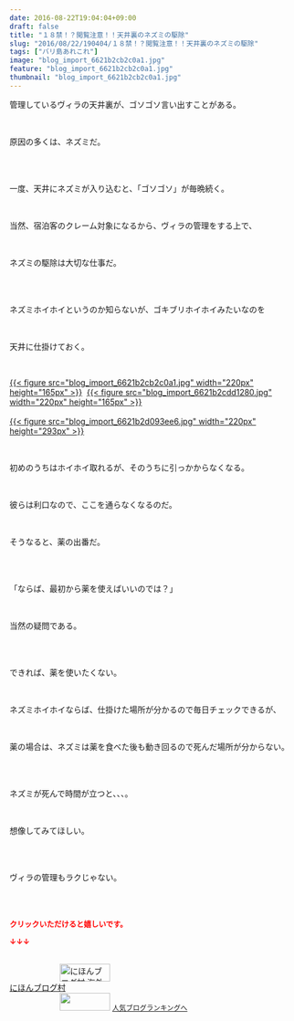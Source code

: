 ```yaml
---
date: 2016-08-22T19:04:04+09:00
draft: false
title: "１８禁！？閲覧注意！！天井裏のネズミの駆除"
slug: "2016/08/22/190404/１８禁！？閲覧注意！！天井裏のネズミの駆除"
tags: ["バリ島あれこれ"]
image: "blog_import_6621b2cb2c0a1.jpg"
feature: "blog_import_6621b2cb2c0a1.jpg"
thumbnail: "blog_import_6621b2cb2c0a1.jpg"
---
```

<p>管理しているヴィラの天井裏が、ゴソゴソ言い出すことがある。</p><br/><p>原因の多くは、ネズミだ。</p><br/><br/><p>一度、天井にネズミが入り込むと、「ゴソゴソ」が毎晩続く。</p><br/><p>当然、宿泊客のクレーム対象になるから、ヴィラの管理をする上で、</p><br/><p>ネズミの駆除は大切な仕事だ。</p><br/><br/><p>ネズミホイホイというのか知らないが、ゴキブリホイホイみたいなのを</p><br/><p>天井に仕掛けておく。</p><br/><p><a href="blog_import_6621b2cc82d30.jpg">{{< figure src="blog_import_6621b2cb2c0a1.jpg" width="220px" height="165px" >}}</a>  <a href="blog_import_6621b2cf218a6.jpg">{{< figure src="blog_import_6621b2cdd1280.jpg" width="220px" height="165px" >}}</a>  <br/><br/><a href="blog_import_6621b2d1cb523.jpg">{{< figure src="blog_import_6621b2d093ee6.jpg" width="220px" height="293px" >}}</a> <br/></p><br/><p>初めのうちはホイホイ取れるが、そのうちに引っかからなくなる。</p><br/><p>彼らは利口なので、ここを通らなくなるのだ。</p><br/><p>そうなると、薬の出番だ。</p><br/><br/><p>「ならば、最初から薬を使えばいいのでは？」</p><br/><p>当然の疑問である。</p><br/><br/><p>できれば、薬を使いたくない。</p><br/><p>ネズミホイホイならば、仕掛けた場所が分かるので毎日チェックできるが、</p><br/><p>薬の場合は、ネズミは薬を食べた後も動き回るので死んだ場所が分からない。</p><br/><br/><p>ネズミが死んで時間が立つと、、、。</p><br/><p>想像してみてほしい。</p><br/><p><br/>ヴィラの管理もラクじゃない。</p><br/><br/><p><font color="#ff0000" size="2"><strong>クリックいただけると嬉しいです。<br/></strong></font></p><p><font color="#ff0000" size="2"><strong>↓↓↓</strong></font></p><p><br/><a href="ranking.html?p_cid=01260127" target="_blank"><img border="0" alt="にほんブログ村 海外生活ブログ バリ島情報へ" src="data:image/svg+xml;charset=utf-8,%3Csvg%20xmlns%3D%22http%3A%2F%2Fwww.w3.org%2F2000%2Fsvg%22%20title%3D%22Placeholder%20for%20Images%22%20role%3D%22presentation%22%20viewBox%3D%220%200%2088%2031%22%20%2F%3E" width="88" height="31" data-src="https://img-proxy.blog-video.jp/images?url=http%3A%2F%2Foverseas.blogmura.com%2Fbali%2Fimg%2Fbali88_31.gif" style="aspect-ratio: auto 88 / 31;"/><noscript><img border="0" alt="にほんブログ村 海外生活ブログ バリ島情報へ" src="https://img-proxy.blog-video.jp/images?url=http%3A%2F%2Foverseas.blogmura.com%2Fbali%2Fimg%2Fbali88_31.gif" width="88" height="31"></noscript></a><br/><a href="ranking.html?p_cid=01260127" target="_blank">にほんブログ村</a> <br/><a title="人気ブログランキングへ" href="link.php?1804582"><img border="0" src="data:image/svg+xml;charset=utf-8,%3Csvg%20xmlns%3D%22http%3A%2F%2Fwww.w3.org%2F2000%2Fsvg%22%20title%3D%22Placeholder%20for%20Images%22%20role%3D%22presentation%22%20viewBox%3D%220%200%2088%2031%22%20%2F%3E" width="88" height="31" data-src="https://blog.with2.net/img/banner/banner_22.gif" style="aspect-ratio: auto 88 / 31;"/><noscript><img border="0" src="https://blog.with2.net/img/banner/banner_22.gif" width="88" height="31"></noscript></a> <a style="FONT-SIZE: 12px" href="link.php?1804582">人気ブログランキングへ</a> </p>

